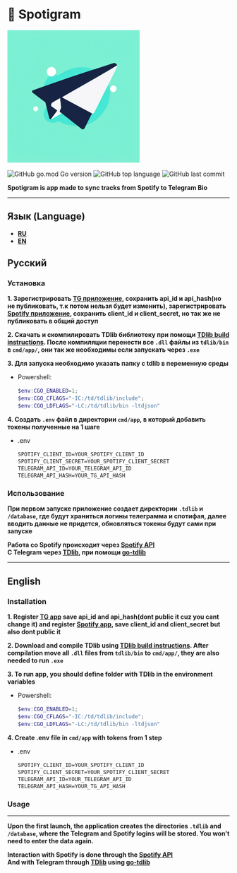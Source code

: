 # :musical_note: Spotigram

<img src="spotigram.png" alt="logo" width="300" height="300">


![GitHub go.mod Go version](https://img.shields.io/github/go-mod/go-version/arseniizyk/Spotigram)
![GitHub top language](https://img.shields.io/github/languages/top/arseniizyk/Spotigram)
![GitHub last commit](https://img.shields.io/github/last-commit/arseniizyk/Spotigram)

**Spotigram is app made to sync tracks from Spotify to Telegram Bio**
___

## Язык (Language)
  - **[RU](#ru)**
  - **[EN](#en)**


## <span id="ru">Русский</span>

### Установка

**1. Зарегистрировать [TG приложение](https://my.telegram.org/auth?to=apps), сохранить api_id и api_hash(но не публиковать, т.к потом нельзя будет изменить), зарегистрировать [Spotify приложение](https://developer.spotify.com/dashboard), сохранить client_id и client_secret, но так же не публиковать в общий доступ**

**2. Скачать и скомпилировать TDlib библиотеку при помощи [TDlib build instructions](https://tdlib.github.io/td/build.html). После компиляции перенести все `.dll` файлы из `tdlib/bin` в `cmd/app/`, они так же необходимы если запускать через `.exe`**

**3. Для запуска необходимо указать папку с tdlib в переменную среды**

  + Powershell:
    ```Powershell
    $env:CGO_ENABLED=1; 
    $env:CGO_CFLAGS="-IC:/td/tdlib/include"; 
    $env:CGO_LDFLAGS="-LC:/td/tdlib/bin -ltdjson"
    ```

**4. Создать `.env` файл в директории `cmd/app`, в который добавить токены полученные на 1 шаге**

+ .env
  ```env
  SPOTIFY_CLIENT_ID=YOUR_SPOTIFY_CLIENT_ID
  SPOTIFY_CLIENT_SECRET=YOUR_SPOTIFY_CLIENT_SECRET
  TELEGRAM_API_ID=YOUR_TELEGRAM_API_ID
  TELEGRAM_API_HASH=YOUR_TG_API_HASH
  ```

### Использование
**При первом запуске приложение создает директории `.tdlib` и `/database`, где будут храниться логины телеграмма и спотифая, далее вводить данные не придется, обновляться токены будут сами при запуске**

**Работа со Spotify происходит через [Spotify API](https://developer.spotify.com/documentation/web-api) <br>C Telegram через [TDlib](https://core.telegram.org/tdlib), при помощи [go-tdlib](https://github.com/zelenin/go-tdlib)**

___

## <span id="en">English</span>
### **Installation**

**1. Register [TG app](https://my.telegram.org/auth?to=apps) save api_id and api_hash(dont public it cuz you cant change it) and register [Spotify app](https://developer.spotify.com/dashboard), save client_id and client_secret but also dont public it**

**2. Download and compile TDlib using [TDlib build instructions](https://tdlib.github.io/td/build.html). After compilation move all `.dll` files from `tdlib/bin` to `cmd/app/`, they are also needed to run `.exe`**

**3. To run app, you should define folder with TDlib in the environment variables**


  + Powershell:
    ```Powershell
    $env:CGO_ENABLED=1; 
    $env:CGO_CFLAGS="-IC:/td/tdlib/include"; 
    $env:CGO_LDFLAGS="-LC:/td/tdlib/bin -ltdjson"
    ```

**4. Create .env file in `cmd/app` with tokens from 1 step**

+ .env
  ```env
  SPOTIFY_CLIENT_ID=YOUR_SPOTIFY_CLIENT_ID
  SPOTIFY_CLIENT_SECRET=YOUR_SPOTIFY_CLIENT_SECRET
  TELEGRAM_API_ID=YOUR_TELEGRAM_API_ID
  TELEGRAM_API_HASH=YOUR_TG_API_HASH
  ```

### **Usage**
___
**Upon the first launch, the application creates the directories `.tdlib` and `/database`, where the Telegram and Spotify logins will be stored. You won’t need to enter the data again.**

**Interaction with Spotify is done through the [Spotify API](https://developer.spotify.com/documentation/web-api) <br>And with Telegram through [TDlib](https://core.telegram.org/tdlib) using [go-tdlib](https://github.com/zelenin/go-tdlib)**

